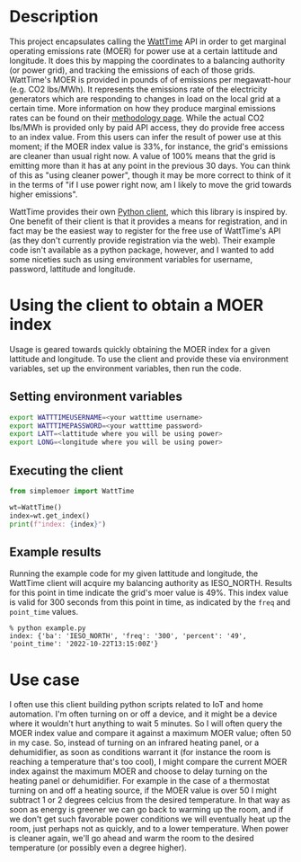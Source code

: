 
# Description

This project encapsulates calling the [WattTime](https://www.watttime.org/) API in order to get marginal operating emissions rate (MOER) for power use at a certain lattitude and longitude. It does this by mapping the coordinates to a balancing authority (or power grid), and tracking the emissions of each of those grids. WattTime's MOER is provided in pounds of of emissions per megawatt-hour (e.g. CO2 lbs/MWh). It represents the emissions rate of the electricity generators which are responding to changes in load on the local grid at a certain time. More information on how they produce marginal emissions rates can be found on their [methodology page](https://www.watttime.org/marginal-emissions-methodology/).  While the actual CO2 lbs/MWh is provided only by paid API access, they do provide free access to an index value.  From this users can infer the result of power use at this moment; if the MOER index value is 33%, for instance, the grid's emissions are cleaner than usual right now. A value of 100% means that the grid is emitting more than it has at any point in the previous 30 days. You can think of this as "using cleaner power", though it may be more correct to think of it in the terms of "if I use power right now, am I likely to move the grid towards higher emissions". 

WattTime provides their own [Python client](https://github.com/WattTime/apiv2-example/blob/master/query_apiv2.py), which this library is inspired by. One benefit of their client is that it provides a means for registration, and in fact may be the easiest way to register for the free use of WattTime's API (as they don't currently provide registration via the web). Their example code isn't available as a python package, however, and I wanted to add some niceties such as using environment variables for username, password, lattitude and longitude.

# Using the client to obtain a MOER index

Usage is geared towards quickly obtaining the MOER index for a given lattitude and longitude. To use the client and provide these via environment variables, set up the environment variables, then run the code.

## Setting environment variables

```bash
export WATTTIMEUSERNAME=<your watttime username>
export WATTTIMEPASSWORD=<your watttime password>
export LATT=<lattitude where you will be using power>
export LONG=<longitude where you will be using power>
```

## Executing the client

```python
from simplemoer import WattTime

wt=WattTime()
index=wt.get_index()
print(f"index: {index}")
```

## Example results
Running the example code for my given lattitude and longitude, the WattTime client will acquire my balancing authority as IESO_NORTH. Results for this point in time indicate the grid's moer value is 49%. This index value is valid for 300 seconds from this point in time, as indicated by the `freq` and `point_time` values.
```
% python example.py
index: {'ba': 'IESO_NORTH', 'freq': '300', 'percent': '49', 'point_time': '2022-10-22T13:15:00Z'}
```

# Use case

I often use this client building python scripts related to IoT and home automation. I'm often turning on or off a device, and it might be a device where it wouldn't hurt anything to wait 5 minutes. So I will often query the MOER index value and compare it against a maximum MOER value; often 50 in my case. So, instead of turning on an infrared heating panel, or a dehumidifier, as soon as conditions warrant it (for instance the room is reaching a temperature that's too cool), I might compare the current MOER index against the maximum MOER and choose to delay turning on the heating panel or dehumidifier. For example in the case of a thermostat turning on and off a heating source, if the MOER value is over 50 I might subtract 1 or 2 degrees celcius from the desired temperature. In that way as soon as energy is greener we can go back to warming up the room, and if we don't get such favorable power conditions we will eventually heat up the room, just perhaps not as quickly, and to a lower temperature. When power is cleaner again, we'll go ahead and warm the room to the desired temperature (or possibly even a degree higher). 


